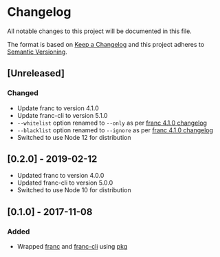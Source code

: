 # Changelog

All notable changes to this project will be documented in this file.

The format is based on [Keep a Changelog](https://keepachangelog.com/en/1.1.0/) 
and this project adheres to [Semantic Versioning](http://semver.org/).

## [Unreleased]

### Changed

- Update franc to version 4.1.0
- Update franc-cli to version 5.1.0
- `--whitelist` option renamed to `--only` as per [franc 4.1.0 changelog](https://github.com/wooorm/franc/releases/tag/franc%404.1.0)
- `--blacklist` option renamed to `--ignore` as per [franc 4.1.0 changelog](https://github.com/wooorm/franc/releases/tag/franc%404.1.0)
- Switched to use Node 12 for distribution

## [0.2.0] - 2019-02-12

- Updated franc to version 4.0.0
- Updated franc-cli to version 5.0.0
- Switched to use Node 10 for distribution

## [0.1.0] - 2017-11-08

### Added

- Wrapped [franc](https://github.com/wooorm/franc) and [franc-cli](https://github.com/wooorm/franc#cli) using [pkg](https://github.com/zeit/pkg)
